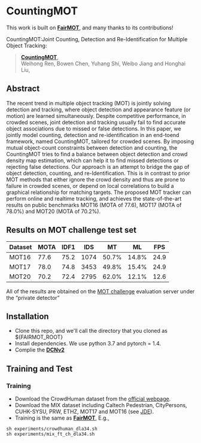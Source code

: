 # CountingMOT

This work is built on [**FairMOT**](https://github.com/ifzhang/FairMOT), and many thanks to its contributions!  

CountingMOT:Joint Counting, Detection and Re-Identification for Multiple Object Tracking:
> [**CountingMOT**](http://arxiv.org/abs/2004.01888),            
> Weihong Ren, Bowen Chen, Yuhang Shi, Weibo Jiang and Honghai Liu,        
> 
## Abstract
The recent trend in multiple object tracking (MOT)
is jointly solving detection and tracking, where object detection
and appearance feature (or motion) are learned simultaneously.
Despite competitive performance, in crowded scenes, joint detection
and tracking usually fail to find accurate object associations
due to missed or false detections. In this paper, we jointly
model counting, detection and re-identification in an end-toend
framework, named CountingMOT, tailored for crowded
scenes. By imposing mutual object-count constraints between
detection and counting, the CountingMOT tries to find a balance
between object detection and crowd density map estimation,
which can help it to find missed detections or rejecting false
detections. Our approach is an attempt to bridge the gap of object
detection, counting, and re-Identification. This is in contrast to
prior MOT methods that either ignore the crowd density and
thus are prone to failure in crowded scenes, or depend on
local correlations to build a graphical relationship for matching
targets. The proposed MOT tracker can perform online and realtime
tracking, and achieves the state-of-the-art results on public
benchmarks MOT16 (MOTA of 77.6), MOT17 (MOTA of 78.0%)
and MOT20 (MOTA of 70.2%).

## Results on MOT challenge test set
| Dataset    |  MOTA | IDF1 | IDS | MT | ML | FPS |
|--------------|-----------|--------|-------|----------|----------|--------|
|MOT16       | 77.6 | 75.2 | 1074 | 50.7% | 14.8% | 24.9 |
|MOT17       | 78.0 | 74.8 | 3453 | 49.8% | 15.4% | 24.9 |
|MOT20       | 70.2 | 72.4 | 2795 | 62.0% | 12.1% | 12.6 |

 All of the results are obtained on the [MOT challenge](https://motchallenge.net) evaluation server under the “private detector” 
 
 ## Installation
* Clone this repo, and we'll call the directory that you cloned as ${FAIRMOT_ROOT}
* Install dependencies. We use python 3.7 and pytorch = 1.4.
* Complie the [**DCNv2**](https://github.com/CharlesShang/DCNv2)

## Training and Test
### Training
* Download the CrowdHuman dataset from the [official webpage](https://www.crowdhuman.org).
* Download the MIX dataset including Caltech Pedestrian, CityPersons, CUHK-SYSU, PRW, ETHZ, MOT17 and MOT16 (see [JDE](https://github.com/Zhongdao/Towards-Realtime-MOT)). 
* Training is the same as [**FairMOT**](https://github.com/ifzhang/FairMOT), E.g., 
```
sh experiments/crowdhuman_dla34.sh
sh experiments/mix_ft_ch_dla34.sh
```

